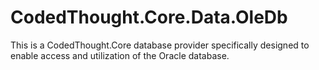 # CodedThought.Core.Data.OleDb
This is a CodedThought.Core database provider specifically designed to enable access and utilization of the Oracle database.
